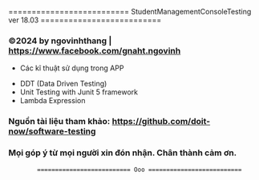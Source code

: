 ========================== StudentManagementConsoleTesting ver 18.03 ==========================
### ©2024 by ngovinhthang | https://www.facebook.com/gnaht.ngovinh

- Các kĩ thuật sử dụng trong APP
* DDT (Data Driven Testing)
* Unit Testing with Junit 5 framework
* Lambda Expression

### Nguồn tài liệu tham khảo: https://github.com/doit-now/software-testing
### Mọi góp ý từ mọi người xin đón nhận. Chân thành cảm ơn.
  
            ========================== Ooo ==========================
